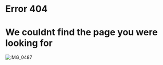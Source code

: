 # Error 404
 # We couldnt find the page you were looking for  
 ![IMG_0487](https://user-images.githubusercontent.com/57464151/222989237-d5687b0e-c624-4bab-ae2a-13aaa49ad6d7.png)

    

